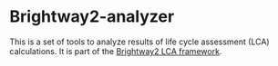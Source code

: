 # Brightway2-analyzer

This is a set of tools to analyze results of life cycle assessment (LCA) calculations. It is part of the [Brightway2 LCA framework](https://brightway.dev).
